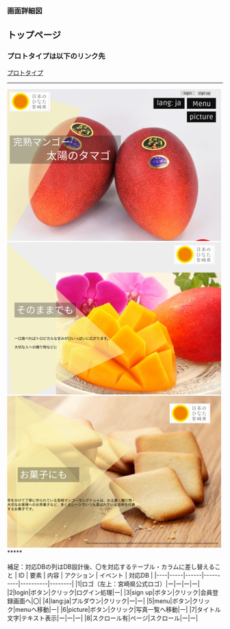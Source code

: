 ### 画面詳細図
## トップページ
### プロトタイプは以下のリンク先
[プロトタイプ](https://www.figma.com/file/wd9NGNHDEaF5VBdv1WRgZ6/%E3%82%AA%E3%83%AA%E3%82%B8%E3%83%8A%E3%83%ABEC%E3%82%B5%E3%82%A4%E3%83%88%E7%94%BB%E9%9D%A2%E3%83%87%E3%82%B6%E3%82%A4%E3%83%B3?node-id=1%3A2)
*****
<img src="../img/Desktop - 1.png" width="500">
<img src="../img/Desktop - 2.png" width="500">
<img src="../img/Desktop - 3.png" width="500">
*****

補足：対応DBの列はDB設計後、〇を対応するテーブル・カラムに差し替えること
| ID | 要素 | 内容 | アクション | イベント | 対応DB |
|----|-----|------|----------|----------|--------|
|1|ロゴ（左上：宮崎県公式ロゴ）|ー|ー|ー|ー|
|2|login|ボタン|クリック|ログイン処理|ー|
|3|sign up|ボタン|クリック|会員登録画面へ|〇|
|4|lang:ja|プルダウン|クリック|ー|ー|
|5|menu|ボタン|クリック|menuへ移動|ー|
|6|picture|ボタン|クリック|写真一覧へ移動|ー|
|7|タイトル文字|テキスト表示|ー|ー|ー|
|8|スクロール有|ページ|スクロール|ー|ー|
